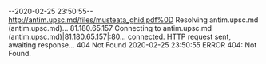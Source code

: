 --2020-02-25 23:50:55--  http://antim.upsc.md/files/musteata_ghid.pdf%0D
Resolving antim.upsc.md (antim.upsc.md)... 81.180.65.157
Connecting to antim.upsc.md (antim.upsc.md)|81.180.65.157|:80... connected.
HTTP request sent, awaiting response... 404 Not Found
2020-02-25 23:50:55 ERROR 404: Not Found.

